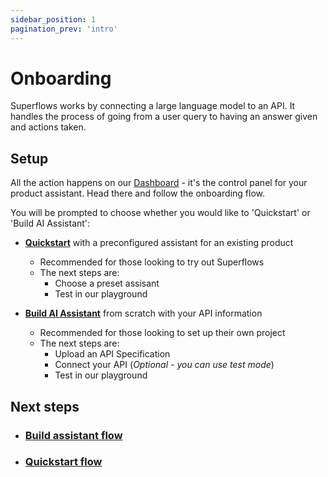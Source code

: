 ```yaml
---
sidebar_position: 1
pagination_prev: 'intro'
---
```


# Onboarding

Superflows works by connecting a large language model to an API. It handles the process of going from a user query to having an answer given and actions taken. 

## Setup

All the action happens on our [Dashboard](https://dashboard.superflows.ai/) - it's the control panel for your product assistant. Head there and follow the onboarding flow.

You will be prompted to choose whether you would like to 'Quickstart' or 'Build AI Assistant':
- [**Quickstart**](./quickstart) with a preconfigured assistant for an existing product
    - Recommended for those looking to try out Superflows
    - The next steps are: 
        - Choose a preset assisant
        - Test in our playground


- [**Build AI Assistant**](./build-assistant) from scratch with your API information
    - Recommended for those looking to set up their own project
    - The next steps are:
        - Upload an API Specification
        - Connect your API (*Optional - you can use test mode*)
        - Test in our playground

## Next steps

- ### [Build assistant flow](./build-assistant)
- ### [Quickstart flow](./quickstart)

